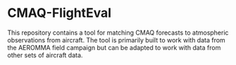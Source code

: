 # CMAQ-FlightEval
This repository contains a tool for matching CMAQ forecasts to atmospheric observations from aircraft. The tool is primarily built to work with data from the AEROMMA field campaign but can be adapted to work with data from other sets of aircraft data.
